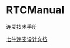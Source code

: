 # RTCManual
连麦技术手册

[七牛连麦设计文档](https://developer.qiniu.com/pili/manual/1668/even-the-design-documents)

